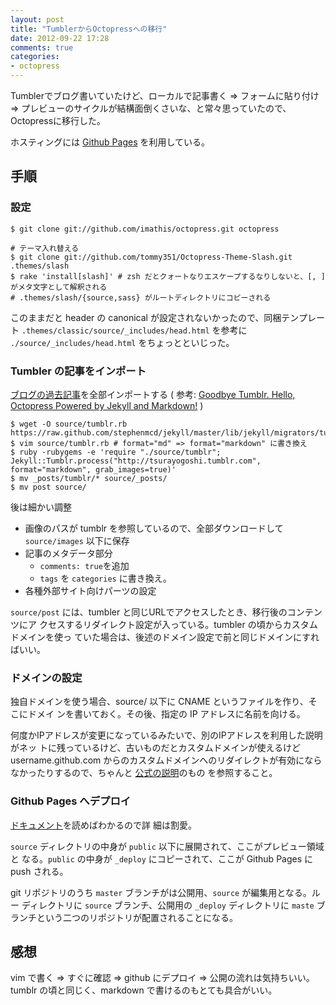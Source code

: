 ```yaml
---
layout: post
title: "TumblerからOctopressへの移行"
date: 2012-09-22 17:28
comments: true
categories: 
- octopress
---
```


Tumblerでブログ書いていたけど、ローカルで記事書く => フォームに貼り付け => 
プレビューのサイクルが結構面倒くさいな、と常々思っていたので、Octopressに移行した。

ホスティングには [Github Pages][] を利用している。

<!-- more -->

##  手順

### 設定

    $ git clone git://github.com/imathis/octopress.git octopress

    # テーマ入れ替える    
    $ git clone git://github.com/tommy351/Octopress-Theme-Slash.git .themes/slash
    $ rake 'install[slash]' # zsh だとクォートなりエスケープするなりしないと、[, ] がメタ文字として解釈される
    # .themes/slash/{source,sass} がルートディレクトリにコピーされる
    
このままだと header の canonical が設定されないかったので、同梱テンプレート `.themes/classic/source/_includes/head.html` を参考に `./source/_includes/head.html` をちょっとといじった。
    
### Tumbler の記事をインポート

[ブログの過去記事](http://tsurayogoshi.tumblr.com/archive)を全部インポートする
( 参考: [Goodbye Tumblr. Hello, Octopress Powered by Jekyll and Markdown!][] )

    
    $ wget -O source/tumblr.rb https://raw.github.com/stephenmcd/jekyll/master/lib/jekyll/migrators/tumblr.rb
    $ vim source/tumblr.rb # format="md" => format="markdown" に書き換え
    $ ruby -rubygems -e 'require "./source/tumblr"; Jekyll::Tumblr.process("http://tsurayogoshi.tumblr.com", format="markdown", grab_images=true)'
    $ mv _posts/tumblr/* source/_posts/
    $ mv post source/

後は細かい調整

- 画像のパスが tumblr を参照しているので、全部ダウンロードして `source/images`
  以下に保存
- 記事のメタデータ部分
  - `comments: true`を追加
  - `tags` を `categories` に書き換え。
- 各種外部サイト向けパーツの設定

`source/post` には、tumbler と同じURLでアクセスしたとき、移行後のコンテンツにア
クセスするリダイレクト設定が入っている。tumbler の頃からカスタムドメインを使っ
ていた場合は、後述のドメイン設定で前と同じドメインにすればいい。

### ドメインの設定

独自ドメインを使う場合、source/ 以下に CNAME というファイルを作り、そこにドメイ
ンを書いておく。その後、指定の IP アドレスに名前を向ける。

何度かIPアドレスが変更になっているみたいで、別のIPアドレスを利用した説明がネッ
トに残っているけど、古いものだとカスタムドメインが使えるけどusername.github.com
からのカスタムドメインへのリダイレクトが有効にならなかったりするので、ちゃんと
[公式の説明](https://help.github.com/articles/setting-up-a-custom-domain-with-pages)のもの
を参照すること。

### Github Pages へデプロイ

[ドキュメント](http://octopress.org/docs/deploying/github/)を読めばわかるので詳
細は割愛。

`source` ディレクトリの中身が `public` 以下に展開されて、ここがプレビュー領域と
なる。`public` の中身が `_deploy` にコピーされて、ここが Github Pages に push
される。

git リポジトリのうち `master` ブランチがは公開用、`source` が編集用となる。ルー
ディレクトリに `source` ブランチ、公開用の `_deploy` ディレクトリに `maste` ブ
ランチという二つのリポジトリが配置されることになる。


## 感想

vim で書く => すぐに確認 => github にデプロイ => 公開の流れは気持ちいい。tumblr の頃と同じく、markdown で書けるのもとても具合がいい。

[Github Pages]: http://pages.github.com/
[Goodbye Tumblr. Hello, Octopress Powered by Jekyll and Markdown!]: http://blog.assimov.net/blog/2012/03/24/tumblr-to-octopress-powered-by-jekyll-and-markdown/

